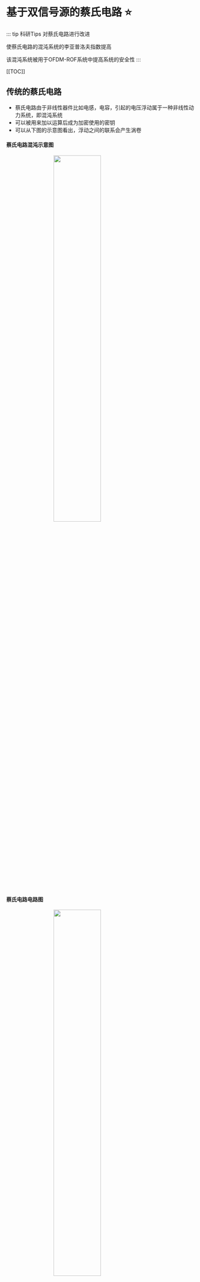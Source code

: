<!--
 * @Author: 41
 * @Date: 2023-03-31 18:30:41
 * @LastEditors: 41
 * @LastEditTime: 2023-06-18 23:56:31
 * @Description: 
-->
# 基于双信号源的蔡氏电路 :star:
::: tip 科研Tips
对蔡氏电路进行改进

使蔡氏电路的混沌系统的李亚普洛夫指数提高

该混沌系统被用于OFDM-ROF系统中提高系统的安全性
:::

[[TOC]]
## 传统的蔡氏电路
- 蔡氏电路由于非线性器件比如电感，电容，引起的电压浮动属于一种非线性动力系统，即混沌系统
- 可以被用来加以运算后成为加密使用的密钥
- 可以从下图的示意图看出，浮动之间的联系会产生涡卷
#### 蔡氏电路混沌示意图
<img  style="
          width:50%;
          height:50%;
          position:relative;
          left:25%;
        "
      src="/Hundred-refining-into-Immortals/research/chua/chua-shiyi.png">

#### 蔡氏电路电路图
<img style="
          width:50%;
          height:50%;
          position:relative;
          left:25%;
        "
      src="/Hundred-refining-into-Immortals/research/chua/chua.png">

#### 蔡氏电路仿真图
<img style="
          width:50%;
          height:50%;
          position:relative;
          left:25%;
        "
      src="/Hundred-refining-into-Immortals/research/chua/NI-chua.png">


## 基于单信号源的蔡氏电路
#### 基于单信号源蔡氏电路图
<img style="
          width:50%;
          height:50%;
          position:relative;
          left:25%;
        "
      src="/Hundred-refining-into-Immortals/research/chua/chua.png">

#### 基于单信号源蔡氏电路仿真图
<img style="
          width:50%;
          height:50%;
          position:relative;
          left:25%;
        "
      src="/Hundred-refining-into-Immortals/research/chua/chua-single.png">


## 基于双信号源的蔡氏电路

#### 基于双信号源蔡氏电路图
<img style="
          width:50%;
          height:50%;
          position:relative;
          left:25%;
        "
      src="/Hundred-refining-into-Immortals/research/chua/chua-double.jpg">


<div style="
    width:100%;
    display:flex;
    justify-content:center;">
      <img 
        style="
          width:50%;
          height:50%;
        "
        alt="频率相同正弦波"
        src="/Hundred-refining-into-Immortals/research/chua/3.6a.png">
      <img 
        style="
          width:50%;
          height:50%;
        "
        alt="频率相差十倍正弦波"
        src="/Hundred-refining-into-Immortals/research/chua/3.6b.png">
</div>
<h3 style="textAlign:center;">频率相同(左)和相差十倍(右)正弦波</h3>

<div style="
    width:100%;
    display:flex;
    justify-content:center;">
      <img 
        style="
          width:50%;
          height:50%;
        "
        alt="频率相同正弦波"
        src="/Hundred-refining-into-Immortals/research/chua/3.7a.png">
      <img 
        style="
          width:50%;
          height:50%;
        "
        alt="频率相差十倍正弦波"
        src="/Hundred-refining-into-Immortals/research/chua/3.7b.png">
</div>
<h3 style="textAlign:center;">同频率三角波(左)方波(右)</h3>

<div style="
    width:100%;
    display:flex;
    justify-content:center;">
      <img 
        style="
          width:50%;
          height:50%;
        "
        alt="频率相同正弦波"
        src="/Hundred-refining-into-Immortals/research/chua/3.8a.png">
      <img 
        style="
          width:50%;
          height:50%;
        "
        alt="频率相差十倍正弦波"
        src="/Hundred-refining-into-Immortals/research/chua/3.8b.png">
</div>
<h3 style="textAlign:center;">同频率正弦波方波(左)频率相差两倍正弦波方波(右)</h3>

<div style="
    width:100%;
    display:flex;
    justify-content:center;">
      <img 
        style="
          width:50%;
          height:50%;
        "
        alt="频率相同正弦波"
        src="/Hundred-refining-into-Immortals/research/chua/3.9a.png">
      <img 
        style="
          width:50%;
          height:50%;
        "
        alt="频率相差十倍正弦波"
        src="/Hundred-refining-into-Immortals/research/chua/3.9b.png">
</div>
<h3 style="textAlign:center;">同频率三角波方波(左)频率相差两倍三角波方波(右)</h3>